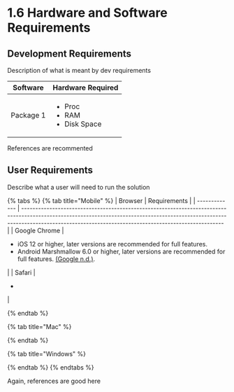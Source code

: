 # 1.6 Hardware and Software Requirements

## Development Requirements

Description of what is meant by dev requirements

| Software  | Hardware Required                                     |
| --------- | ----------------------------------------------------- |
| Package 1 | <ul><li>Proc</li><li>RAM</li><li>Disk Space</li></ul> |

References are recommented

## User Requirements

Describe what a user will need to run the solution

{% tabs %}
{% tab title="Mobile" %}
| Browser       | Requirements                                                                                                                                                                                                                         |
| ------------- | ------------------------------------------------------------------------------------------------------------------------------------------------------------------------------------------------------------------------------------ |
| Google Chrome | <ul><li>iOS 12 or higher, later versions are recommended for full features.</li><li>Android Marshmallow 6.0 or higher, later versions are recommended for full features. <a href="../reference-list.md">(Google n.d.)</a>.</li></ul> |
| Safari        | <ul><li></li></ul>                                                                                                                                                                                                                   |


{% endtab %}

{% tab title="Mac" %}

{% endtab %}

{% tab title="Windows" %}

{% endtab %}
{% endtabs %}

Again, references are good here
